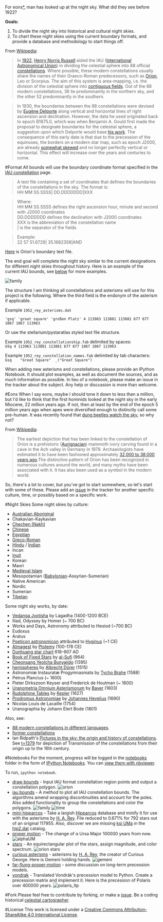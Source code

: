 For eons[*](#eons), man has looked up at the night sky. What did they see before 1922?

**Goals:**

1. To divide the night sky into historical and cultural night skies.
2. To chart these night skies using the current boundary formats, and provide a database and methodology to start things off.

From [Wikipedia](https://en.wikipedia.org/wiki/Constellation#IAU_constellations):

> In [1922](http://articles.adsabs.harvard.edu/full/1922PA.....30..469R), [Henry Norris Russell](https://en.wikipedia.org/wiki/Henry_Norris_Russell) aided the IAU ([International Astronomical Union](https://en.wikipedia.org/wiki/International_Astronomical_Union)) in dividing the celestial sphere into 88 official [constellations](http://www.ianridpath.com/iaulist1.htm). Where possible, these modern constellations usually share the names of their Graeco-Roman predecessors, such as [Orion](https://en.wikipedia.org/wiki/Orion_%28constellation%29), Leo or Scorpius. The aim of this system is area-mapping, i.e. the division of the celestial sphere into [contiguous fields](http://www.iau.org/public/themes/constellations/). Out of the 88 modern constellations, 36 lie predominantly in the northern sky, and the other 52 predominantly in the southern.

> In 1930, the boundaries between the 88 constellations were devised by [Eugène Delporte](https://en.wikipedia.org/wiki/Eug%C3%A8ne_Joseph_Delporte) along vertical and horizontal lines of right ascension and declination. However, the data he used originated back to epoch B1875.0, which was when Benjamin A. Gould first made the proposal to designate boundaries for the celestial sphere, a suggestion upon which Delporte would base [his work](contribute). The consequence of this early date is that due to the precession of the equinoxes, the borders on a modern star map, such as epoch J2000, are already [somewhat skewed](http://cdsarc.u-strasbg.fr/ftp/cats/VI/49/constell.pdf) and no longer perfectly vertical or horizontal. This effect will increase over the years and centuries to come.

#Format
All bounds will use the boundary coordinate format specified in the [IAU constellation](http://www.iau.org/public/themes/constellations/) page.

>  A text file containing a set of coordinates that defines the boundaries of the constellations in the sky. The format is: <br>
HH MM SS.SSSS| DD.DDDDDDD|XXX

> Where: <br>
> HH MM SS.SSSS defines the right ascension hour, minute and second with J2000 coordinates <br>
> DD.DDDDDDD defines the declination with J2000 coordinates <br>
> XXX is the abbreviation of the constellation name <br>
> | is the separator of the fields

> Example: <br>
> 22 57 51.6729| 35.1682358|AND

[Here](http://www.iau.org/static/public/constellations/txt/ori.txt) is Orion's boundary text file.

The end goal will complete the night sky similar to the current designations for different night skies throughout history. Here is an example of the current IAU bounds, see [below](#notebooks) for more examples.

![family](notebooks/images/bounds_family.png 'iau constellation bounds by family')

The structure I am thinking all constellations and asterisms will use for this project is the following. Where the third field is the endonym of the asterism if applicable.

Example `1952_rey_asterisms.dat` <br>

`'gsq' 'great square' 'großen Platz' 4 113963 113881 113881 677 677 1067 1067 113963`

Or use the stellarium/pystaratlas styled text file structure.

Example `1952_rey_constellationship.fab` delimited by spaces: <br>
`GSq 4 113963 113881 113881 677 677 1067 1067 113963`

Example `1952_rey_constellation_names.fab` delimited by tab characters: <br>
`Gsq	"Great Square"	_("Great Square")`

When adding new asterisms and constellations, please provide an IPython Notebook. It should plot examples, as well as document the sources, and as much information as possible. In lieu of a notebook, please make an issue in the tracker about the subject. Any help or discussion is more than welcome.

#Eons
When I say eons, maybe I should tone it down to less than a million, but I'd like to think that the first hominids looked at the night sky in the early Miocene, 22 million years ago. If not, then at least by the end of the epoch 5 million years ago when apes were diversified enough to distinctly call some pre-human. It was recently found that [dung beetles watch the sky](http://www.sciencedirect.com/science/article/pii/S0960982212015072), so why not?

From [Wikipedia](https://en.wikipedia.org/wiki/Orion_%28constellation%29#History_and_mythology):

> The earliest depiction that has been linked to the constellation of Orion is a prehistoric ([Aurignacian](https://en.wikipedia.org/wiki/Aurignacian)) mammoth ivory carving found in a cave in the Ach valley in Germany in 1979. Archaeologists have estimated it to have been fashioned approximately [32,000 to 38,000 years ago](http://www.academia.edu/2548806/The_anthropoid_in_the_sky_Does_a_32_000_years_old_ivory_plate_show_the_constellation_Orion_combined_with_a_pregnancy_calendar).The distinctive pattern of Orion has been recognized in numerous cultures around the world, and many myths have been associated with it. It has also been used as a symbol in the modern world.

So, there's a lot to cover, but you've got to start somewhere, so let's start with some of these. Please add an [issue](https://github.com/digitalvapor/asterisms/issues) in the tracker for another specific culture, time, or possibly based on a specific work.

#Night Skies
Some night skies by culture:

* [Australian Aboriginal](https://en.wikipedia.org/wiki/Australian_Aboriginal_astronomy)
* Chakavian-Kaykavian
* [Chechen (Nakh)](https://en.wikipedia.org/wiki/Nakh_peoples#Cosmology_and_creation)
* [Chinese](https://en.wikipedia.org/wiki/Chinese_constellations)
* [Egyptian](https://en.wikipedia.org/wiki/Egyptian_astronomy)
* [Greco-Roman](https://en.wikipedia.org/wiki/Ancient_Greek_astronomy)
* [Hindu](https://en.wikipedia.org/wiki/Hindu_astrology) / [Indian](https://en.wikipedia.org/wiki/Indian_astronomy)
* Incan
* [Inuit](https://en.wikipedia.org/wiki/Inuit_astronomy)
* Korean
* Maori
* [Medieval Islam](https://en.wikipedia.org/wiki/Astronomy_in_medieval_Islam)
* Mesopotamian ([Babylonian](https://en.wikipedia.org/wiki/Babylonian_star_catalogues)-Assyrian-Sumerian)
* Native American
* Nordic
* Sumerian
* [Tibetan](https://en.wikipedia.org/wiki/Tibetan_astronomy)

Some night sky works, by date:

* [Vedanga Jyotisha](https://en.wikipedia.org/wiki/Vedanga_Jyotisha) by Lagadha (1400-1200 BCE)
* Iliad, Odyssey by Homer (~ 700 BC)
* Works and Days, Astronomy attributed to Hesiod (~700 BC)
* Eudoxus
* Aratus
* [Poeticon astronomicon](https://en.wikipedia.org/wiki/Poeticon_astronomicon)  attributed to [Hyginus](https://en.wikipedia.org/wiki/Hyginus) (~1 CE)
* [Almagest](https://en.wikipedia.org/wiki/Almagest) by [Ptolemy](https://en.wikipedia.org/wiki/Ptolemy) (100-178 CE)
* [Dunhuang star chart](https://en.wikipedia.org/wiki/Dunhuang_Star_Chart) 618–907 AD
* [Book of Fixed Stars](https://en.wikipedia.org/wiki/Book_of_Fixed_Stars) by [al-Sufi](https://en.wikipedia.org/wiki/Abd_al-Rahman_al-Sufi) (964)
* [Cheonsang Yeolcha Bunyajido](https://en.wikipedia.org/wiki/Cheonsang_Yeolcha_Bunyajido) (1395)
* [hemispheres](http://www.ianridpath.com/startales/durer.htm) by [Albrecht Dürer](https://en.wikipedia.org/wiki/Albrecht_D%C3%BCrer) (1515)
* Astronomiæ Instauratæ Progymnasmata by [Tycho Brahe](https://en.wikipedia.org/wiki/Tycho_Brahe) (1588)
* Petrus Plancius (~ 1600)
* Pieter Dirkszoon Keyser and Frederick de Houtman (~ 1600)
* [Uranometria Omnium Asterismorum](https://en.wikipedia.org/wiki/Uranometria) by [Bayer](https://en.wikipedia.org/wiki/Johann_Bayer) (1603)
* [Rudolphine Tables](https://en.wikipedia.org/wiki/Rudolphine_Tables) by [Kepler](https://en.wikipedia.org/wiki/Johannes_Kepler) (1627)
* [Prodromus Astronomiae](https://en.wikipedia.org/wiki/Prodromus_Astronomiae) by [Johannes Hevelius](https://en.wikipedia.org/wiki/Johannes_Hevelius) (1690)
* Nicolas Louis de Lacaille (1754)
* Uranographia by Johann Elert Bode (1801)

Also, see:

* [88 modern constellations in different languages](https://en.wikipedia.org/wiki/88_modern_constellations_in_different_languages).
* [former constellations](https://en.wikipedia.org/wiki/Former_constellations)
* Ian Ridpath's [Pictures in the sky: the origin and history of constellations](https://www.youtube.com/watch?v=nZm-QaKqS-Y). See [t=1379](https://www.youtube.com/watch?v=nZm-QaKqS-Y#t=1379) for depiction of Transmission of the constellations from their origin up to the 16th century.

#Notebooks
For the moment, progress will be logged in the [notebooks](https://github.com/digitalvapor/asterisms/tree/master/notebooks) folder in the form of [IPython Notebooks](https://github.com/ipython/ipython). You can [view them with nbviewer](http://nbviewer.ipython.org/github/digitalvapor/asterisms/tree/master/notebooks/).

To run, `ipython notebook`.

* [draw bounds](http://nbviewer.ipython.org/github/digitalvapor/asterisms/blob/master/notebooks/draw-bounds.ipynb) - Input IAU format constellation region points and output a constellation polygon. ![orion](notebooks/images/orion.png 'orion constellation')
* [iau bounds](http://nbviewer.ipython.org/github/digitalvapor/asterisms/blob/master/notebooks/iau-bounds.ipynb) -  A method to plot all IAU constellation bounds. The algorithms amend wrapping discontinuities and account for the poles. Also added functionality to group the constellations and color the polygons. ![family](notebooks/images/bounds_family.png 'iau constellation bounds by family') ![time](notebooks/images/bounds_time.png 'iau constellation bounds by time')
* [mini-hipparcos](http://nbviewer.ipython.org/github/digitalvapor/asterisms/blob/master/notebooks/mini-hipparcos.ipynb) - Take a largish [Hipparcos](https://en.wikipedia.org/wiki/Hipparcos) database and minify it for use with the asterisms by [H. A. Rey](https://en.wikipedia.org/wiki/H._A._Rey). File reduced to 0.671% for 792 stars out of an original 117955. Also, discover we are missing [ksi UMa](https://en.wikipedia.org/wiki/Xi_Ursae_Majoris) in the [hip2.dat](https://pystaratlas.googlecode.com/files/hip2.dat) catalog.
* [proper motion](http://nbviewer.ipython.org/github/digitalvapor/asterisms/blob/master/notebooks/proper-motion.ipynb) - The change of α Ursa Major 100000 years from now. ![alphaUM](notebooks/images/alphaUM.png 'alpha ursa major')
* [stars](http://nbviewer.ipython.org/github/digitalvapor/asterisms/blob/master/notebooks/stars.ipynb) - An equirectangular plot of the stars, assign magnitude, and color spectrum. ![orion stars](notebooks/images/stars.png 'orion constellation')
* [curious asterisms](http://nbviewer.ipython.org/github/digitalvapor/asterisms/blob/master/notebooks/curious-asterisms.ipynb) - asterisms by [H. A. Rey](https://en.wikipedia.org/wiki/H._A._Rey), the creator of Curious George. Here is Gemeni holding hands. ![gemeni](notebooks/images/gemeni.png 'gemeni holding hands')
* [far-flung-proper-motion](http://nbviewer.ipython.org/github/digitalvapor/asterisms/blob/master/notebooks/far-flung-proper-motion.ipynb) - some discussion on long-term precession models.
* [vondrak](http://nbviewer.ipython.org/github/digitalvapor/asterisms/blob/master/notebooks/vondrak.ipynb) - Translated Vondrák's precession model to Python. Create a precession matrix and implement it. Here is the precession of Polaris over 400000 years. ![polaris_ltp](notebooks/images/polaris_long_term.png 'Long term precession of Polaris over 400000 years')

#Fork
Please feel free to contribute by forking, or make a [issue](https://github.com/digitalvapor/asterisms/issues). Be a coding historical [celestial cartographer](https://en.wikipedia.org/wiki/Celestial_cartography).

#License
This work is licensed under a [Creative Commons Attribution-ShareAlike 4.0 International License](http://creativecommons.org/licenses/by-sa/4.0/).
